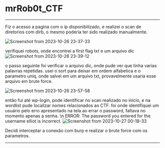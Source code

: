 # mrRob0t_CTF
**********************************************************************************************************************************
Fiz o acesso a pagina com o ip disponibilizado, e realizei o scan de diretorios com dirb, o mesmo poderia ter sido realizado manualmente.

![Screenshot from 2023-10-26 23-37-33](https://github.com/igusil/mrRob0t_CTF/assets/89313216/fc568261-9780-4e23-81ee-f99a058f4300)


verifiquei robots, onde encontrei a first flag txt e um arquivo dic
![Screenshot from 2023-10-26 23-39-12](https://github.com/igusil/mrRob0t_CTF/assets/89313216/4602348d-db99-4d8b-9036-054a3c99505f)

o passo seguinte foi verificar o arquivo dic, onde pude ver que tinha varias palavras repetidas.
usei o sort para deixar em ordem alfabetica e o parametro uniq, onde salvei em um arquivo txt, provavelmente usaria esse arquivo em brute force.

![Screenshot from 2023-10-26 23-57-58](https://github.com/igusil/mrRob0t_CTF/assets/89313216/b3a5056e-1e3a-46c6-9036-3da12490f9fb)

então fui até wp-login, pode identificar no scan realizado no inicio, e na wordlist pude localizar nomes relacionados ao CTF.
foi onde identifiquei um usuário pelo erro apresentado na tela ao errar o password, faltava no momento apenas a senha. 
\n
ERROR: The password you entered for the username elliot is incorrect.
![Screenshot from 2023-10-27 00-18-33](https://github.com/igusil/mrRob0t_CTF/assets/89313216/f7d92c4c-94e7-4daa-89b8-c1d6b41961ff)

Decidi interceptar a conexão com burp e realizar o brute force com os parametros.

**********************************************************************************************************************************
